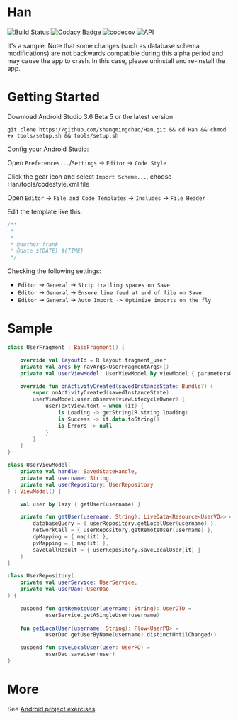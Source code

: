 Han
==========================
[![Build Status](https://travis-ci.org/shangmingchao/Han.svg?branch=master)](https://travis-ci.org/shangmingchao/Han)
[![Codacy Badge](https://api.codacy.com/project/badge/Grade/4400af8f75f3446eb4fa9191134988a5)](https://www.codacy.com/manual/shangmingchao/Han?utm_source=github.com&amp;utm_medium=referral&amp;utm_content=shangmingchao/Han&amp;utm_campaign=Badge_Grade)
[![codecov](https://codecov.io/gh/shangmingchao/Han/branch/master/graph/badge.svg)](https://codecov.io/gh/shangmingchao/Han)
[![API](https://img.shields.io/badge/API-21%2B-brightgreen.svg?style=flat)](https://android-arsenal.com/api?level=21)

It's a sample. Note that some changes (such as database schema modifications) are not backwards compatible during this alpha period and may cause the app to crash. In this case, please uninstall and re-install the app.

Getting Started
===============
Download Android Studio 3.6 Beta 5 or the latest version

```shell
git clone https://github.com/shangmingchao/Han.git && cd Han && chmod +x tools/setup.sh && tools/setup.sh
```
Config your Android Studio:

Open `Preferences...`/`Settings` -> `Editor` -> `Code Style`

Click the gear icon and select `Import Scheme...`, choose Han/tools/codestyle.xml file

Open `Editor` -> `File and Code Templates` -> `Includes` -> `File Header`

Edit the template like this:

```kotlin
/**
 *
 *
 * @author frank
 * @date ${DATE} ${TIME}
 */
```

Checking the following settings:

- `Editor` -> `General` -> `Strip trailing spaces on Save`
- `Editor` -> `General` -> `Ensure line feed at end of file on Save`
- `Editor` -> `General` -> `Auto Import -> Optimize imports on the fly`

Sample
======

```kotlin
class UserFragment : BaseFragment() {

    override val layoutId = R.layout.fragment_user
    private val args by navArgs<UserFragmentArgs>()
    private val userViewModel: UserViewModel by viewModel { parametersOf(args.username) }

    override fun onActivityCreated(savedInstanceState: Bundle?) {
        super.onActivityCreated(savedInstanceState)
        userViewModel.user.observe(viewLifecycleOwner) {
            userTextView.text = when (it) {
                is Loading -> getString(R.string.loading)
                is Success -> it.data.toString()
                is Errors -> null
            }
        }
    }
}
```

```kotlin
class UserViewModel(
    private val handle: SavedStateHandle,
    private val username: String,
    private val userRepository: UserRepository
) : ViewModel() {

    val user by lazy { getUser(username) }

    private fun getUser(username: String): LiveData<Resource<UserVO>> = getResource(
        databaseQuery = { userRepository.getLocalUser(username) },
        networkCall = { userRepository.getRemoteUser(username) },
        dpMapping = { map(it) },
        pvMapping = { map(it) },
        saveCallResult = { userRepository.saveLocalUser(it) }
    )
}
```

```kotlin
class UserRepository(
    private val userService: UserService,
    private val userDao: UserDao
) {

    suspend fun getRemoteUser(username: String): UserDTO =
            userService.getASingleUser(username)
    
    fun getLocalUser(username: String): Flow<UserPO> =
            userDao.getUserByName(username).distinctUntilChanged()

    suspend fun saveLocalUser(user: UserPO) =
            userDao.saveUser(user)
}
```

More
====

See [Android project exercises](https://github.com/shangmingchao/shangmingchao.github.io/blob/master/blog/android_project_exercises.md)
